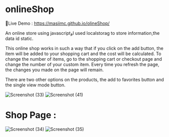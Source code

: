 # onlineShop
🔗Live Demo :  https://masiimc.github.io/olineShop/

An online store using javascriptوI used localstorag to store information,the data id static.

This online shop works in such a way that if you click on the add button, the item will be added to your shopping cart and the cost will be calculated. To change the number of items, go to the shopping cart or checkout page and change the number of your custom item. Every time you refresh the page, the changes you made on the page will remain.

There are two other options on the products, the add to favorites button and the single view mode button.

![Screenshot (33)](https://user-images.githubusercontent.com/116202175/235372795-d9759a88-a858-4144-b662-b336fa5d5e79.png)
![Screenshot (41)](https://user-images.githubusercontent.com/116202175/235372816-27c3d286-1324-4af8-b3e1-c86faa777bea.png)

# Shop Page :
![Screenshot (34)](https://user-images.githubusercontent.com/116202175/235372882-3a040e27-af96-4b66-b4ea-6ad197bd27f6.png)
![Screenshot (35)](https://user-images.githubusercontent.com/116202175/235372889-b962a97c-04f3-4e56-b5a4-d1fe973e578d.png)
